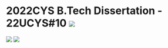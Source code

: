 # 2022CYS B.Tech Dissertation - 22UCYS#10 ![](https://img.shields.io/badge/-Started-darkgreen)
![](https://img.shields.io/badge/Batch-22UCYS-green) ![](https://img.shields.io/badge/Domain-Security-blue) 

